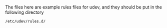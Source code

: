 The files here are example rules files for udev, and they should be put in the following directory

```
/etc/udev/rules.d/
```
